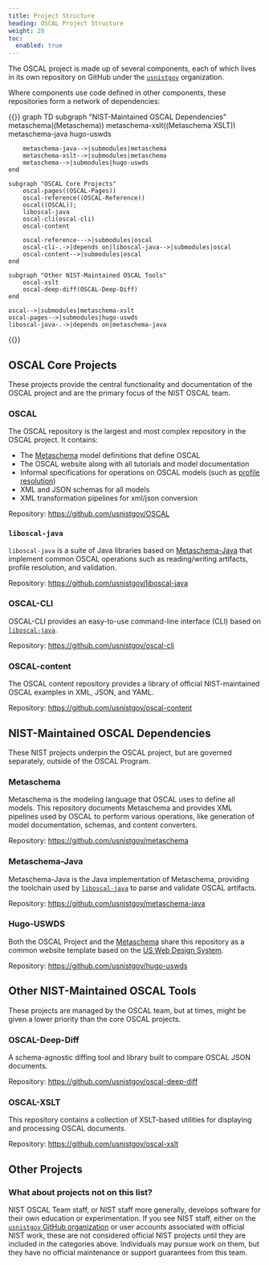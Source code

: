 ```yaml
---
title: Project Structure
heading: OSCAL Project Structure
weight: 20
toc:
  enabled: true
---
```


The OSCAL project is made up of several components, each of which lives in its own repository on GitHub under the [`usnistgov`](https://github.com/usnistgov) organization.

Where components use code defined in other components, these repositories form a network of dependencies:

{{<mermaid>}}
graph TD
    subgraph "NIST-Maintained OSCAL Dependencies"
        metaschema((Metaschema))
        metaschema-xslt((Metaschema XSLT))
        metaschema-java
        hugo-uswds
        
        metaschema-java-->|submodules|metaschema
        metaschema-xslt-->|submodules|metaschema
        metaschema-->|submodules|hugo-uswds
    end

    subgraph "OSCAL Core Projects"
        oscal-pages((OSCAL-Pages))
        oscal-reference((OSCAL-Reference))
        oscal((OSCAL));
        liboscal-java
        oscal-cli(oscal-cli)
        oscal-content

        oscal-reference--->|submodules|oscal
        oscal-cli-.->|depends on|liboscal-java-->|submodules|oscal
        oscal-content-->|submodules|oscal
    end
    
    subgraph "Other NIST-Maintained OSCAL Tools"
        oscal-xslt
        oscal-deep-diff(OSCAL-Deep-Diff)
    end
    
    oscal-->|submodules|metaschema-xslt
    oscal-pages-->|submodules|hugo-uswds
    liboscal-java-.->|depends on|metaschema-java
{{</mermaid>}}

## OSCAL Core Projects

These projects provide the central functionality and documentation of the OSCAL project and are the primary focus of the NIST OSCAL team.

### OSCAL

The OSCAL repository is the largest and most complex repository in the OSCAL project. It contains:
- The [Metaschema](#Metaschema) model definitions that define OSCAL
- The OSCAL website along with all tutorials and model documentation
- Informal specifications for operations on OSCAL models (such as [profile resolution](https://pages.nist.gov/OSCAL/concepts/processing/profile-resolution/))
- XML and JSON schemas for all models
- XML transformation pipelines for xml/json conversion

Repository: https://github.com/usnistgov/OSCAL

### `liboscal-java`

`liboscal-java` is a suite of Java libraries based on [Metaschema-Java](#Metaschema-Java) that implement common OSCAL operations such as reading/writing artifacts, profile resolution, and validation.

Repository: https://github.com/usnistgov/liboscal-java

### OSCAL-CLI

OSCAL-CLI provides an easy-to-use command-line interface (CLI) based on [`liboscal-java`](#liboscal-java). 

Repository: https://github.com/usnistgov/oscal-cli

### OSCAL-content

The OSCAL content repository provides a library of official NIST-maintained OSCAL examples in XML, JSON, and YAML.

Repository: https://github.com/usnistgov/oscal-content

## NIST-Maintained OSCAL Dependencies

These NIST projects underpin the OSCAL project, but are governed separately, outside of the OSCAL Program.

### Metaschema

Metaschema is the modeling language that OSCAL uses to define all models. This repository documents Metaschema and provides XML pipelines used by OSCAL to perform various operations, like generation of model documentation, schemas, and content converters.

Repository: https://github.com/usnistgov/metaschema

### Metaschema-Java

Metaschema-Java is the Java implementation of Metaschema, providing the toolchain used by [`liboscal-java`](#liboscal-java) to parse and validate OSCAL artifacts.

Repository: https://github.com/usnistgov/metaschema-java

### Hugo-USWDS

Both the OSCAL Project and the [Metaschema](https://pages.nist.gov/metaschema/) share this repository as a common website template based on the [US Web Design System](https://designsystem.digital.gov/).

Repository: https://github.com/usnistgov/hugo-uswds

## Other NIST-Maintained OSCAL Tools

These projects are managed by the OSCAL team, but at times, might be given a lower priority than the core OSCAL projects.

### OSCAL-Deep-Diff

A schema-agnostic diffing tool and library built to compare OSCAL JSON documents.

Repository: https://github.com/usnistgov/oscal-deep-diff

### OSCAL-XSLT

This repository contains a collection of XSLT-based utilities for displaying and processing OSCAL documents.

Repository: https://github.com/usnistgov/oscal-xslt

## Other Projects

### What about projects not on this list?

NIST OSCAL Team staff, or NIST staff more generally, develops software for their own education or experimentation. If you see NIST staff, either on the [`usnistgov` GitHub organization](https://github.com/usnistgov/) or user accounts associated with official NIST work, these are not considered official NIST projects until they are included in the categories above. Individuals may pursue work on them, but they have no official maintenance or support guarantees from this team.
